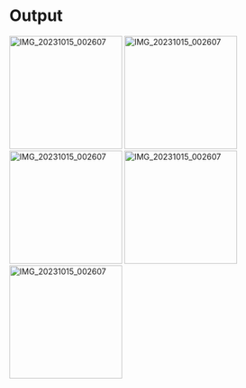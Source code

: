 # Output

<img src="https://github.com/user-attachments/assets/276c5269-426b-4fe4-af37-0fd37f1e153d" alt="IMG_20231015_002607" width="200"/>
<img src="https://github.com/user-attachments/assets/9b3a3b8d-c8fd-4925-8f6f-2e1701977b18" alt="IMG_20231015_002607" width="200"/>
<img src="https://github.com/user-attachments/assets/04d76d65-4d69-4003-ab7d-c94dbed1efa5" alt="IMG_20231015_002607" width="200"/>
<img src="https://github.com/user-attachments/assets/fc0476c4-2c08-4046-9c37-83f768141f67" alt="IMG_20231015_002607" width="200"/>
<img src="https://github.com/user-attachments/assets/b3772020-ae69-4b16-9a18-9964c0981fb0" alt="IMG_20231015_002607" width="200"/>



